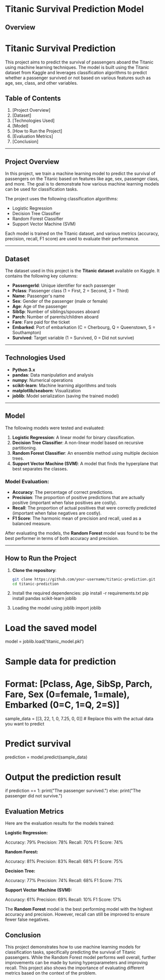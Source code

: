 # Titanic Survival Prediction Model

## Overview
# Titanic Survival Prediction

This project aims to predict the survival of passengers aboard the Titanic using machine learning techniques. The model is built using the Titanic dataset from Kaggle and leverages classification algorithms to predict whether a passenger survived or not based on various features such as age, sex, class, and other variables.

## Table of Contents
1. [Project Overview]
2. [Dataset]
3. [Technologies Used]
4. [Model]
5. [How to Run the Project]
6. [Evaluation Metrics]
7. [Conclusion]

---

## Project Overview

In this project, we train a machine learning model to predict the survival of passengers on the Titanic based on features like age, sex, passenger class, and more. The goal is to demonstrate how various machine learning models can be used for classification tasks.

The project uses the following classification algorithms:
- Logistic Regression
- Decision Tree Classifier
- Random Forest Classifier
- Support Vector Machine (SVM)

Each model is trained on the Titanic dataset, and various metrics (accuracy, precision, recall, F1 score) are used to evaluate their performance.

---

## Dataset

The dataset used in this project is the **Titanic dataset** available on Kaggle. It contains the following key columns:
- **PassengerId**: Unique identifier for each passenger
- **Pclass**: Passenger class (1 = First, 2 = Second, 3 = Third)
- **Name**: Passenger's name
- **Sex**: Gender of the passenger (male or female)
- **Age**: Age of the passenger
- **SibSp**: Number of siblings/spouses aboard
- **Parch**: Number of parents/children aboard
- **Fare**: Fare paid for the ticket
- **Embarked**: Port of embarkation (C = Cherbourg, Q = Queenstown, S = Southampton)
- **Survived**: Target variable (1 = Survived, 0 = Did not survive)

---

## Technologies Used

- **Python 3.x**
- **pandas**: Data manipulation and analysis
- **numpy**: Numerical operations
- **scikit-learn**: Machine learning algorithms and tools
- **matplotlib/seaborn**: Visualization
- **joblib**: Model serialization (saving the trained model)

---

## Model

The following models were tested and evaluated:
1. **Logistic Regression**: A linear model for binary classification.
2. **Decision Tree Classifier**: A non-linear model based on recursive partitioning.
3. **Random Forest Classifier**: An ensemble method using multiple decision trees.
4. **Support Vector Machine (SVM)**: A model that finds the hyperplane that best separates the classes.

### Model Evaluation:
- **Accuracy**: The percentage of correct predictions.
- **Precision**: The proportion of positive predictions that are actually positive (important when false positives are costly).
- **Recall**: The proportion of actual positives that were correctly predicted (important when false negatives are costly).
- **F1 Score**: The harmonic mean of precision and recall, used as a balanced measure.

After evaluating the models, the **Random Forest** model was found to be the best performer in terms of both accuracy and precision.

---

## How to Run the Project

1. **Clone the repository**:
   ```bash
   git clone https://github.com/your-username/titanic-prediction.git
   cd titanic-prediction

2.  Install the required dependencies:
    pip install -r requirements.txt
    pip install pandas scikit-learn joblib

3. Loading the model using joblib
   import joblib

# Load the saved model
  model = joblib.load('titanic_model.pkl')

# Sample data for prediction
# Format: [Pclass, Age, SibSp, Parch, Fare, Sex (0=female, 1=male), Embarked (0=C, 1=Q, 2=S)]
  sample_data = [[3, 22, 1, 0, 7.25, 0, 0]]  # Replace this with the actual data you want to predict

# Predict survival
  prediction = model.predict(sample_data)

# Output the prediction result
  if prediction == 1:
      print("The passenger survived.")
  else:
      print("The passenger did not survive.")


## Evaluation Metrics
Here are the evaluation results for the models trained:

**Logistic Regression:**

Accuracy: 79%
Precision: 78%
Recall: 70%
F1 Score: 74%

**Random Forest:**

Accuracy: 81%
Precision: 83%
Recall: 68%
F1 Score: 75%

**Decision Tree:**

Accuracy: 77%
Precision: 74%
Recall: 68%
F1 Score: 71%

**Support Vector Machine (SVM):**

Accuracy: 61%
Precision: 69%
Recall: 10%
F1 Score: 17%

The **Random Forest** model is the best performing model with the highest accuracy and precision. However, recall can still be improved to ensure fewer false negatives.

## Conclusion
This project demonstrates how to use machine learning models for classification tasks, specifically predicting the survival of Titanic passengers. While the Random Forest model performs well overall, further improvements can be made by tuning hyperparameters and improving recall. This project also shows the importance of evaluating different metrics based on the context of the problem.
